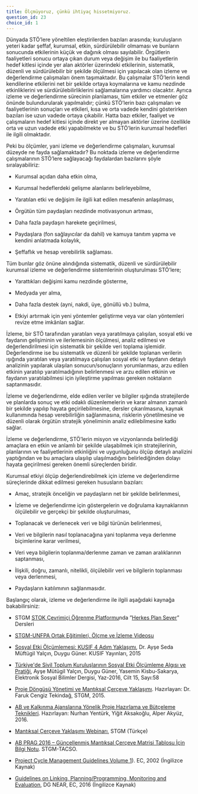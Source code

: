 ```yaml
---
title: Ölçmüyoruz, çünkü ihtiyaç hissetmiyoruz.
question_id: 23
choice_id: 1
---
```

Dünyada STÖ’lere yöneltilen eleştirilerden bazıları arasında; kuruluşların yeteri kadar şeffaf, kurumsal, etkin, sürdürülebilir olmaması ve bunların sonucunda etkilerinin küçük ve dağınık olması sayılabilir. Örgütlerin faaliyetleri sonucu ortaya çıkan durum veya değişim ile bu faaliyetlerin hedef kitlesi içinde yer alan aktörler üzerindeki etkilerinin, sistematik, düzenli ve sürdürülebilir bir şekilde ölçülmesi için yapılacak olan izleme ve değerlendirme çalışmaları önem taşımaktadır. Bu çalışmalar STÖ’lerin kendi kendilerine etkilerini net bir şekilde ortaya koymalarına ve kamu nezdinde etkinliklerini ve sürdürülebilirliklerini sağlamalarına yardımcı olacaktır. Ayrıca izleme ve değerlendirme sürecinin planlaması, tüm etkiler ve etmenler göz önünde bulundurularak yapılmalıdır; çünkü STÖ’lerin bazı çalışmaları ve faaliyetlerinin sonuçları ve etkileri, kısa ve orta vadede kendini gösterirken bazıları ise uzun vadede ortaya çıkabilir. Hatta bazı etkiler, faaliyet ve çalışmaların hedef kitlesi içinde direkt yer almayan aktörler üzerine özellikle orta ve uzun vadede etki yapabilmekte ve bu STÖ’lerin kurumsal hedefleri ile ilgili olmaktadır.

Peki bu ölçümler, yani izleme ve değerlendirme çalışmaları, kurumsal düzeyde ne fayda sağlamaktadır? Bu noktada izleme ve değerlendirme çalışmalarının STÖ’lere sağlayacağı faydalardan bazılarını şöyle sıralayabiliriz:

- Kurumsal açıdan daha etkin olma,

- Kurumsal hedeflerdeki gelişme alanlarını belirleyebilme,

- Yaratılan etki ve değişim ile ilgili kat edilen mesafenin anlaşılması,

- Örgütün tüm paydaşları nezdinde motivasyonun artması,

- Daha fazla paydaşın harekete geçirilmesi,

- Paydaşlara (fon sağlayıcılar da dahil) ve kamuya tanıtım yapma ve kendini anlatmada kolaylık,

- Şeffaflık ve hesap verebilirlik sağlaması.

Tüm bunlar göz önüne alındığında sistematik, düzenli ve sürdürülebilir kurumsal izleme ve değerlendirme sistemlerinin oluşturulması STÖ’lere;

- Yarattıkları değişimi kamu nezdinde gösterme,

- Medyada yer alma,

- Daha fazla destek (ayni, nakdi, üye, gönüllü vb.) bulma,

- Etkiyi artırmak için yeni yöntemler geliştirme veya var olan yöntemleri revize etme imkânları sağlar.

İzleme, bir STÖ tarafından yaratılan veya yaratılmaya çalışılan, sosyal etki ve faydanın gelişiminin ve ilerlemesinin ölçülmesi, analiz edilmesi ve değerlendirilmesi için sistematik bir şekilde veri toplama işlemidir. Değerlendirme ise bu sistematik ve düzenli bir şekilde toplanan verilerin ışığında yaratılan veya yaratılmaya çalışılan sosyal etki ve faydanın detaylı analizinin yapılarak ulaşılan sonucun/sonuçların yorumlanması, arzu edilen etkinin yaratılıp yaratılmadığının belirlenmesi ve arzu edilen etkinin ve faydanın yaratılabilmesi için iyileştirme yapılması gereken noktaların saptanmasıdır.

İzleme ve değerlendirme, elde edilen veriler ve bilgiler ışığında stratejilerde ve planlarda sonuç ve etki odaklı düzenlemelerin ve karar almanın zamanlı bir şekilde yapılıp hayata geçirilebilmesine, dersler çıkarılmasına, kaynak kullanımında hesap verebilirliğin sağlanmasına, risklerin yönetilmesine ve düzenli olarak örgütün stratejik yöneliminin analiz edilebilmesine katkı sağlar.

İzleme ve değerlendirme, STÖ’lerin misyon ve vizyonlarında belirlediği amaçlara en etkin ve anlamlı bir şekilde ulaşabilmek için stratejilerinin, planlarının ve faaliyetlerinin etkinliğini ve uygunluğunu ölçüp detaylı analizini yaptığından ve bu amaçlara ulaşılıp ulaşılmadığını belirlediğinden dolayı hayata geçirilmesi gereken önemli süreçlerden biridir.

Kurumsal etkiyi ölçüp değerlendirebilmek için izleme ve değerlendirme süreçlerinde dikkat edilmesi gereken hususların bazıları:

- Amaç, stratejik önceliğin ve paydaşların net bir şekilde belirlenmesi,

- İzleme ve değerlendirme için göstergelerin ve doğrulama kaynaklarının ölçülebilir ve gerçekçi bir şekilde oluşturulması,

- Toplanacak ve derlenecek veri ve bilgi türünün belirlenmesi,

- Veri ve bilgilerin nasıl toplanacağına yani toplanma veya derlenme biçimlerine karar verilmesi,

- Veri veya bilgilerin toplanma/derlenme zaman ve zaman aralıklarının saptanması,

- İlişkili, doğru, zamanlı, nitelikli, ölçülebilir veri ve bilgilerin toplanması veya derlenmesi,

- Paydaşların katılımının sağlanmasıdır.

Başlangıç olarak, izleme ve değerlendirme ile ilgili aşağıdaki kaynağa bakabilirsiniz:

- STGM [<u>STOK Çevrimiçi Öğrenme Platformu</u>](https://www.stgm.org.tr/stok-ogrenme-platformu)nda ”[<u>Herkes Plan Sever</u>](https://www.stgm.org.tr/sivil-toplum-okulu-stok/herkes-plan-sever)” Dersleri

- [<u>STGM-UNFPA Ortak Eğitimleri, Ölçme ve İzleme Videosu</u>](https://www.youtube.com/watch?v=cOjeqZ-zm74&list=PLNNUSz3jzVL64sskDhRNadAhwPdVsD14-&index=8)

- [<u>Sosyal Etki Ölçümlemesi: KUSIF 4 Adım Yaklaşımı</u>](https://kusif.ku.edu.tr/wp-content/uploads/2018/02/KUSIF-Sosyal-Etki-Olcumlemesi-Kilavuzu.pdf), Dr. Ayşe Seda Müftügil Yalçın, Duygu Güner. KUSIF Yayınları, 2015

- [<u>Türkiye'de Sivil Toplum Kuruluşlarının Sosyal Etki Ölçümleme Algısı ve Pratiği</u>](https://dergipark.org.tr/tr/download/article-file/225319), Ayşe Mütügil Yalçın, Duygu Güner, Yasemin Kisbu-Sakarya, Elektronik Sosyal Bilimler Dergisi, Yaz-2016, Cilt 15, Sayı:58

- [<u>Proje Döngüsü Yönetimi ve Mantıksal Çerçeve Yaklaşımı</u>](https://www.stgm.org.tr/sites/default/files/2020-09/proje-dongusu-yonetimi-ve-mantiksal-cerceve-yaklasimi.pdf). Hazırlayan: Dr. Faruk Cengiz Tekindağ, STGM, 2015.

- [<u>AB ve Kalkınma Ajanslarına Yönelik Proje Hazırlama ve Bütçeleme Teknikleri</u>](https://stk.bilgi.edu.tr/media/uploads/2020/08/26/PROJE%20YONETIMI%202016.pdf). Hazırlayan: Nurhan Yentürk, Yiğit Aksakoğlu, Alper Akyüz, 2016.

- [<u>Mantıksal Çerçeve Yaklaşımı Webinarı</u>](https://www.youtube.com/watch?v=-uIDB0l9NQ8&list=PLNNUSz3jzVL5i0Uzjn7FqAQN1N5sSlEpH&index=10), STGM (Türkçe)

- [<u>AB PRAG 2016 – Güncellenmiş Mantıksal Çerçeve Matrisi Tablosu İçin Bilgi Notu</u>](https://www.stgm.org.tr/sites/default/files/2020-10/tacso-stgm-logframe-bilgi-notu_210317.pdf). STGM-TACSO.

- [<u>Project Cycle Management Guidelines Volume 1</u>](https://ec.europa.eu/international-partnerships/system/files/methodology-aid-delivery-methods-project-cycle-management-200403_en.pdf)). EC, 2002 (İngilizce Kaynak)

- [<u>Guidelines on Linking, Planning/Programming, Monitoring and Evaluation</u>](http://www.eui-zzh.ba/images/PDF/Upravljanje%20razvojem/Korisne%20publikacije/20160831-dg-near-guidelines-on-linking-planning-progrming-vol-1-v-0-4.pdf), DG NEAR, EC, 2016 (İngilizce Kaynak)

